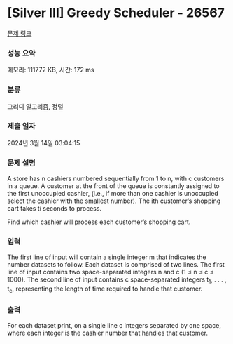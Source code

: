 # [Silver III] Greedy Scheduler - 26567 

[문제 링크](https://www.acmicpc.net/problem/26567) 

### 성능 요약

메모리: 111772 KB, 시간: 172 ms

### 분류

그리디 알고리즘, 정렬

### 제출 일자

2024년 3월 14일 03:04:15

### 문제 설명

<p>A store has n cashiers numbered sequentially from 1 to n, with c customers in a queue. A customer at the front of the queue is constantly assigned to the first unoccupied cashier, (i.e., if more than one cashier is unoccupied select the cashier with the smallest number). The ith customer’s shopping cart takes ti seconds to process.</p>

<p>Find which cashier will process each customer’s shopping cart.</p>

### 입력 

 <p>The first line of input will contain a single integer m that indicates the number datasets to follow. Each dataset is comprised of two lines. The first line of input contains two space-separated integers n and c (1 ≤ n ≤ c ≤ 1000). The second line of input contains c space-separated integers t<sub>1</sub>, . . . , t<sub>c</sub>, representing the length of time required to handle that customer.</p>

### 출력 

 <p>For each dataset print, on a single line c integers separated by one space, where each integer is the cashier number that handles that customer.</p>

